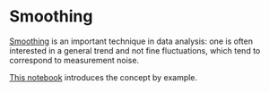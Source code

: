 # Smoothing

[Smoothing](https://en.wikipedia.org/wiki/Smoothing) is an important technique in data analysis:
one is often interested in a general trend and not fine fluctuations, which tend to correspond to measurement noise.

[This notebook](./smoothing.ipynb) introduces the concept by example.
